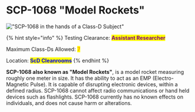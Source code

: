 # SCP-1068 "Model Rockets"

!["SCP-1068 in the hands of a Class-D Subject"](broken-reference)

{% hint style="info" %}
Testing Clearance: <mark style="color:purple;">**Assistant Researcher**</mark>

Maximum Class-Ds Allowed: <mark style="color:orange;">**7**</mark>

Location: <mark style="color:blue;">**ScD Cleanrooms**</mark>
{% endhint %}

**SCP-1068 also known as "Model Rockets"**, is a model rocket measuring roughly one meter in size. It has the ability to act as an EMP (Electro-Magnetic Pulse). It is capable of disrupting electronic devices, within a defined radius. SCP-1068 cannot affect radio communications or hand held devices such as flashlights. SCP-1068 currently has no known effects on individuals, and does not cause harm or alterations.

